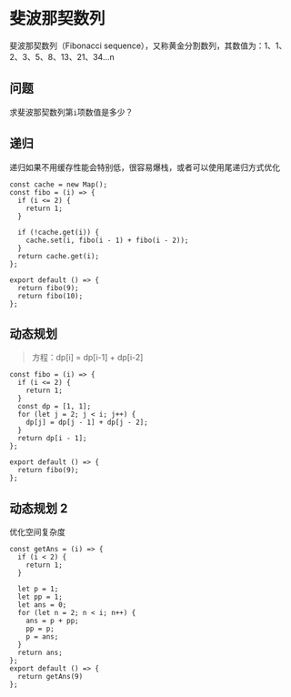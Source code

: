 # 斐波那契数列

斐波那契数列（Fibonacci sequence），又称黄金分割数列，其数值为：1、1、2、3、5、8、13、21、34...n

## 问题

求斐波那契数列第`i`项数值是多少？

## 递归

递归如果不用缓存性能会特别低，很容易爆栈，或者可以使用尾递归方式优化

```tsx
const cache = new Map();
const fibo = (i) => {
  if (i <= 2) {
    return 1;
  }

  if (!cache.get(i)) {
    cache.set(i, fibo(i - 1) + fibo(i - 2));
  }
  return cache.get(i);
};

export default () => {
  return fibo(9);
  return fibo(10);
};
```

## 动态规划

> 方程：dp[i] = dp[i-1] + dp[i-2]

```tsx
const fibo = (i) => {
  if (i <= 2) {
    return 1;
  }
  const dp = [1, 1];
  for (let j = 2; j < i; j++) {
    dp[j] = dp[j - 1] + dp[j - 2];
  }
  return dp[i - 1];
};

export default () => {
  return fibo(9);
};
```

## 动态规划 2

优化空间复杂度

```tsx
const getAns = (i) => {
  if (i < 2) {
    return 1;
  }

  let p = 1;
  let pp = 1;
  let ans = 0;
  for (let n = 2; n < i; n++) {
    ans = p + pp;
    pp = p;
    p = ans;
  }
  return ans;
};
export default () => {
  return getAns(9)
};
```
